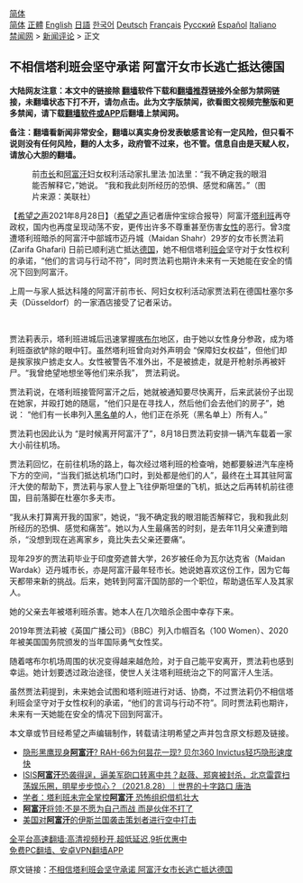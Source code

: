  <!-- 面包屑导航 --> <div class="breadcrumb"><!-- GTranslate: https://gtranslate.io/ -->  <div class="switcher notranslate">  <div class="selected">  <a href="#" onclick="return false;"> 简体</a>  </div>  <div class="option">  <a href="https://www.bannedbook.org" onclick="doGTranslate('zh-CN|zh-CN');jQuery('div.switcher div.selected a').html(jQuery(this).html());return false;" title="简体中文" class="nturl selected"> 简体</a>  <a href="https://www.bannedbook.org/zh-tw/" onclick="doGTranslate('zh-CN|zh-TW');jQuery('div.switcher div.selected a').html(jQuery(this).html());return false;" title="繁體中文" class="nturl"> 正體</a>  <a href="https://www.bannedbook.org/en/" onclick="doGTranslate('zh-CN|en');jQuery('div.switcher div.selected a').html(jQuery(this).html());return false;" title="English" class="nturl"> English</a>  <a href="https://www.bannedbook.org/ja/" onclick="doGTranslate('zh-CN|ja');jQuery('div.switcher div.selected a').html(jQuery(this).html());return false;" title="日本語" class="nturl"> 日語</a>  <a href="https://www.bannedbook.org/ko/" onclick="doGTranslate('zh-CN|ko');jQuery('div.switcher div.selected a').html(jQuery(this).html());return false;" title="한국어" class="nturl"> 한국어</a>  <a href="https://www.bannedbook.org/de/" onclick="doGTranslate('zh-CN|de');jQuery('div.switcher div.selected a').html(jQuery(this).html());return false;" title="Deutsch" class="nturl"> Deutsch</a>  <a href="https://www.bannedbook.org/fr/" onclick="doGTranslate('zh-CN|fr');jQuery('div.switcher div.selected a').html(jQuery(this).html());return false;" title="Français" class="nturl"> Français</a>  <a href="https://www.bannedbook.org/ru/" onclick="doGTranslate('zh-CN|ru');jQuery('div.switcher div.selected a').html(jQuery(this).html());return false;" title="Русский" class="nturl"> Русский</a>  <a href="https://www.bannedbook.org/es/" onclick="doGTranslate('zh-CN|es');jQuery('div.switcher div.selected a').html(jQuery(this).html());return false;" title="Español" class="nturl"> Español</a>  <a href="https://www.bannedbook.org/it/" onclick="doGTranslate('zh-CN|it');jQuery('div.switcher div.selected a').html(jQuery(this).html());return false;" title="Italiano" class="nturl"> Italiano</a>  </div>  </div>      <div class='breadcrumb-sub'><!-- Breadcrumb NavXT 6.3.0 --> <a href="https://www.bannedbook.org/" class="home">禁闻网</a> &gt; <a href="https://www.bannedbook.org/bnews/comments/" class="category">新闻评论</a> &gt; 正文</div></div><h2>不相信塔利班会坚守承诺 阿富汗女市长逃亡抵达德国</h2> <p class="notice"><b>大陆网友注意：本文中的链接除 <a href="https://github.com/bannedbook/fanqiang" >翻墙</a>软件下载和<a href="https://github.com/killgcd/justmysocks/blob/master/README.md">翻墙推荐</a>链接外全部为禁网链接，未翻墙状态下打不开，请勿点击。此为文字版禁闻，欲看图文视频完整版和更多禁闻，请下载<a href="https://github.com/bannedbook/fanqiang">翻墙软件或APP</a>后翻墙上禁闻网。</p><p>备注：翻墙看新闻非常安全，翻墙以真实身份发表敏感言论有一定风险，但只看不说则没有任何风险，翻的人太多，政府管不过来，也不管。信息自由是天赋人权，请放心大胆的翻墙。</b></p>  <div class="entry"> <figure> <p><figcaption>前<a href="https://www.bannedbook.org/bnews/tag/%e5%b8%82%e9%95%bf/" class="st_tag internal_tag" rel="tag" title="标签 市长 下的日志">市长</a>和<a href="https://www.bannedbook.org/bnews/tag/%e9%98%bf%e5%af%8c%e6%b1%97/" class="st_tag internal_tag" rel="tag" title="标签 阿富汗 下的日志">阿富汗</a>妇女权利活动家扎里法·加法里：“我不确定我的眼泪能否解释它，”她说。 “我和我此刻所经历的恐惧、感觉和痛苦。”（图片来源：美联社）</figcaption></figure> <p>【<span class='wp_keywordlink_affiliate'><a href="https://www.soundofhope.org" title="希望之声" target="_blank">希望之声</a></span>2021年8月28日】（<a href="https://www.bannedbook.org/bnews/tag/%e5%b8%8c%e6%9c%9b%e4%b9%8b%e5%a3%b0/" class="st_tag internal_tag" rel="tag" title="标签 希望之声 下的日志">希望之声</a>记者唐仲宝综合报导）阿富汗<a href="https://www.bannedbook.org/bnews/tag/%e5%a1%94%e5%88%a9%e7%8f%ad/" class="st_tag internal_tag" rel="tag" title="标签 塔利班 下的日志">塔利班</a>再夺政权，国内也再度呈现动荡不安，更传出许多不尊重甚至伤害<a href="https://www.bannedbook.org/bnews/tag/%e5%a5%b3%e6%80%a7/" class="st_tag internal_tag" rel="tag" title="标签 女性 下的日志">女性</a>的恶行。曾3度遭塔利班暗杀的阿富汗中部城市迈丹城（Maidan Shahr）29岁的女市长贾法莉 (Zarifa Ghafari) 日前已顺利逃亡抵达<a href="https://www.bannedbook.org/bnews/tag/%e5%be%b7%e5%9b%bd/" class="st_tag internal_tag" rel="tag" title="标签 德国 下的日志">德国</a>，她不相信塔利<a href="https://www.bannedbook.org/bnews/tag/%E7%8F%AD%E4%BC%9A/" class="st_tag internal_tag" rel="tag" title="标签 班会 下的日志">班会</a>坚守对于女性权利的承诺，“他们的言词与行动不符”，同时贾法莉也期许未来有一天她能在安全的情况下回到阿富汗。</p> <p>上周一与家人抵达科隆的阿富汗前市长、阿妇女权利活动家贾法莉在德国杜塞尔多夫（Düsseldorf）的一家酒店接受了记者采访。</p> <p> </p> <p>贾法莉表示，塔利班进城后迅速掌握<a href="https://www.bannedbook.org/bnews/tag/%E5%96%80%E5%B8%83%E5%B0%94/" class="st_tag internal_tag" rel="tag" title="标签 喀布尔 下的日志">喀布尔</a>地区，由于她以女性身分参政，成为塔利班亟欲铲除的眼中钉。虽然塔利班曾向对外声明会 “保障妇女权益”，但他们却是挨家挨户掳走女人。女性被警告不准外出，不是被掳走，就是开枪射杀再被奸尸。“我曾绝望地想坐等他们来杀我”， 贾法莉说。</p>  <p>贾法莉说，在塔利班接管阿富汗之后，她就被通知要尽快离开，后来武装份子出现在她家，并殴打她的随扈，“他们只是在寻找人，然后他们会去他们的房子”，她说： “他们有一长串列入<a href="https://www.bannedbook.org/bnews/tag/%E9%BB%91%E5%90%8D%E5%8D%95/" class="st_tag internal_tag" rel="tag" title="标签 黑名单 下的日志">黑名单</a>的人，他们正在杀死（黑名单上）所有人。”</p> <p>贾法莉也因此认为 “是时候离开阿富汗了”，8月18日贾法莉安排一辆汽车载着一家大小前往机场。</p> <p>贾法莉回忆，在前往机场的路上，每次经过塔利班的检查哨，她都要躲进汽车座椅下方的空间，“当我们抵达机场门口时，到处都是他们的人”，最终在土耳其驻阿富汗大使的帮助下，贾法莉与家人登上飞往伊斯坦堡的飞机，抵达之后再转机前往德国，目前落脚在杜塞尔多夫市。</p> <p>“我从未打算离开我的国家”，她说，“我不确定我的眼泪能否解释它，我和我此刻所经历的恐惧、感觉和痛苦”。她以为人生最痛苦的时刻，是去年11月父亲遭到暗杀，“没想到现在逃离家乡，竟比失去父亲还要痛“。</p>  <p>现年29岁的贾法莉毕业于印度旁遮普大学，26岁被任命为瓦尔达克省（Maidan Wardak）迈丹城市长，亦是阿富汗最年轻市长。她说她喜欢这份工作，因为它每天都带来新的挑战。后来，她转到阿富汗国防部的一个职位，帮助退伍军人及其家人。</p> <p>她的父亲去年被塔利班杀害。她本人在几次暗杀企图中幸存下来。</p> <p>2019年贾法莉被《英国广播公司》（BBC）列入巾帼百名（100 Women）、2020年被美国国务院颁发的当年国际勇气女性奖。</p> <p>随着喀布尔机场周围的状况变得越来越危险，对于自己能平安离开，贾法莉也感到幸运。她计划要透过政治途径，使世人关注塔利班统治之下的阿富汗人生活。</p>  <p>虽然贾法莉提到，未来她会试图和塔利班进行对话、协商，不过贾法莉仍不相信塔利班会坚守对于女性权利的承诺，“他们的言词与行动不符”。同时贾法莉也期许，未来有一天她能在安全的情况下回到阿富汗。</p> <p>本文章或节目经希望之声编辑制作，转载请注明希望之声并包含原文标题及链接。 </p> <ul class='op-related-articles' title='相关阅读'> <li><a href='https://www.bannedbook.org/bnews/bannedvideo/20210828/1615011.html' target='_blank'>隐形黑鹰现身<b>阿富汗</b>? RAH-66为何昙花一现? 贝尔360 Invictus轻巧隐形速度快</a></li> <li><a href='https://www.bannedbook.org/bnews/bannedvideo/20210828/1615009.html' target='_blank'>ISIS<b>阿富汗</b>恐袭得逞，逼美军砲口转离中共？赵薇、郑爽被封杀，北京雷霆扫荡娱乐圈，明星步步惊心？（2021.8.28）｜世界的十字路口 唐浩</a></li> <li><a href='https://www.bannedbook.org/bnews/bannedvideo/20210828/1615008.html' target='_blank'>学者：塔利班未完全掌控<b>阿富汗</b> 恐怖组织借机壮大</a></li> <li><a href='https://www.bannedbook.org/bnews/worldnews/20210828/1614989.html' target='_blank'><b>阿富汗</b>将领:不是不愿为自己而战 而是伙伴不打了</a></li> <li><a href='https://www.bannedbook.org/bnews/worldnews/usa/20210828/1614984.html' target='_blank'>美国对<b>阿富汗</b>的伊斯兰国袭击策划者进行空中打击</a></li> </ul> <p class="texttj"> <a href="https://github.com/bannedbook/fanqiang/wiki/V2ray%E6%9C%BA%E5%9C%BA" target="_blank">全平台高速翻墙:高清视频秒开,超低延迟,9折优惠中</a><br/> <a href="https://github.com/bannedbook/fanqiang/wiki/%E7%A6%81%E9%97%BB%E7%BD%91%E5%AE%89%E5%8D%93%E7%BF%BB%E5%A2%99%E6%96%B0%E9%97%BBAPP" target="_blank">免费PC翻墙、安卓VPN翻墙APP</a></p><p>原文链接：<a class="src_link"  href="https://www.soundofhope.org/post/539699" target="_blank">不相信塔利班会坚守承诺 阿富汗女市长逃亡抵达德国</a></p> <a name='sharetosocial'></a>  <div style="margin-bottom:5px;padding-bottom:5px;clear:both"> <div id="archive-pix-1" class="banner-ads"> <!-- AuctionX Display platform tag START --> <div id="26318x728x90x621x_ADSLOT2" clicktrack="%%CLICK_URL_ESC%%"></div> <!-- AuctionX Display platform tag END --> </div> <div id="archive-pix-2" class="banner-ads"> <!-- AuctionX Display platform tag START --> <div id="26315x300x250x621x_ADSLOT2" clicktrack="%%CLICK_URL_ESC%%"></div> <!-- AuctionX Display platform tag END --> </div> </div>  <div id="archive-pix-1" class="banner-ads"> <!-- AuctionX Display platform tag START --> <div id="26318x728x90x621x_ADSLOT3" clicktrack="%%CLICK_URL_ESC%%"></div> <!-- AuctionX Display platform tag END --> </div> </div><!--END ENTRY--> 